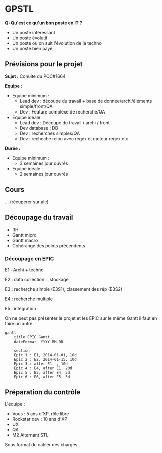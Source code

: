 # GPSTL

**Q: Qu'est ce qu'un bon poste en IT ?**

- Un poste intéressant
- Un poste évolutif
- Un poste où on suit l'évolution de la techno
- Un poste bien payé

## Prévisions pour le projet

**Sujet :** Conuite du POC#1664

**Equipe :**

- Equipe minimum :
  - Lead dev : découpe du travail + base de donnée/archi/éléments simple/front/QA
  - Dev : Feature complexe de recherche/QA
- Equipe idéale
  - Lead dev : Découpe du travail / archi / front
  - Dev database :  DB
  - Dev : recherches simples/QA
  - Dev : recheche relou avec regex et moteur regex etc

**Durée :**

- Equipe minimum :
  - 3 semaines jour ouvrés
- Equipe idéale :
  - 2 semaines jour ouvrés

## Cours

... (récupérer sur ale)

## Découpage du travail

- RH
- Gantt micro
- Gantt macro
- Cohérange des points précendents

### Découpage en EPIC

E1 : Archi + techno

E2 : data collection + stockage

E3 : recherche simple (E3S1), classement des rép (E3S2)

E4 : recherche multiple

E5 : intégration

On ne peut pas présenter le projet et les EPIC sur le même Gantt il faut en faire un autre.

```mermaid
gantt
    title EPIC Gantt
    dateFormat  YYYY-MM-DD
    
    section  
    Epic 1 : E1, 2014-01-01, 10d
    Epic 2 : E2, 2014-01-15, 10d
    Epic 3 : after E1  , 10d
    Epic 4 : E4, after E1, 20d
    Epic 5 : E5, after E4, 5d
    Epic 6 : E6, after E5, 5d
```

## Préparation du contrôle

L'équipe : 

- Vous : 5 ans d'XP, rôle libre
- Rockstar dev : 10 ans d'XP
- UX
- QA
- M2 Alternant STL

Sous format du cahier des charges

